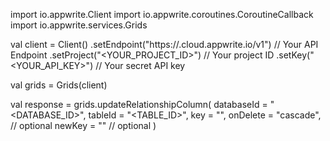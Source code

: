 import io.appwrite.Client
import io.appwrite.coroutines.CoroutineCallback
import io.appwrite.services.Grids

val client = Client()
    .setEndpoint("https://<REGION>.cloud.appwrite.io/v1") // Your API Endpoint
    .setProject("<YOUR_PROJECT_ID>") // Your project ID
    .setKey("<YOUR_API_KEY>") // Your secret API key

val grids = Grids(client)

val response = grids.updateRelationshipColumn(
    databaseId = "<DATABASE_ID>",
    tableId = "<TABLE_ID>",
    key = "",
    onDelete = "cascade", // optional
    newKey = "" // optional
)
